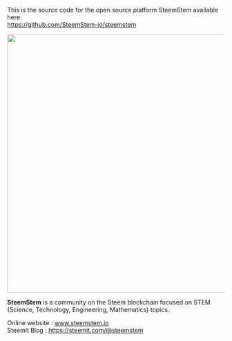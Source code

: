 This is the source code for the open source platform SteemStem available here: </br>https://github.com/SteemStem-io/steemstem

<img width="600" src="https://steemitimages.com/0x0/https://cdn.discordapp.com/attachments/464159371081940992/465606391067967490/steemgreenrocket.png">

**SteemStem** is a community on the Steem blockchain focused on STEM (Science, Technology, Engineering, Mathematics) topics.</br><p>
Online website : <a href="https://www.steemstem.io/">www.steemstem.io</a></br>
Steemit Blog : <a href="https://steemit.com/@steemstem">https://steemit.com/@steemstem</a>

